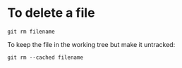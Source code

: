 # To delete a file

```
git rm filename
```

To keep the file in the working tree but make it untracked:
```
git rm --cached filename
```
